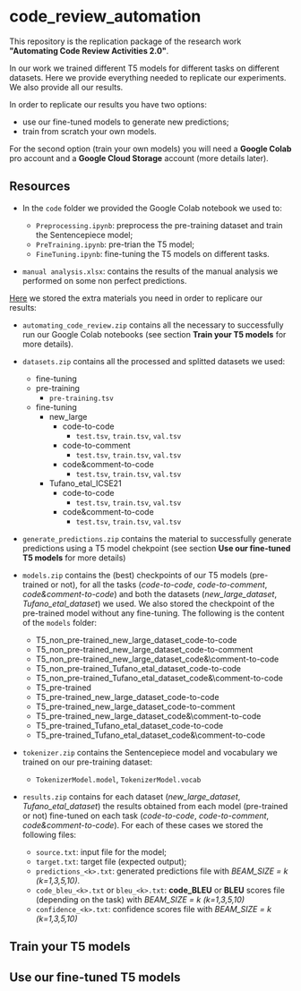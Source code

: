 # code_review_automation

This repository is the replication package of the research work **"Automating Code Review Activities 2.0"**.

In our work we trained different T5 models for different tasks on different datasets. Here we provide everything needed to replicate our experiments. We also provide all our results.

In order to replicate our results you have two options:
* use our fine-tuned models to generate new predictions;
* train from scratch your own models.

For the second option (train your own models) you will need a **Google Colab** pro account and a **Google Cloud Storage** account (more details later).

## Resources

* In the `code` folder we provided the Google Colab notebook we used to:
  * `Preprocessing.ipynb`: preprocess the pre-training dataset and train the Sentencepiece model;
  * `PreTraining.ipynb`: pre-trian the T5 model;
  * `FineTuning.ipynb`: fine-tuning the T5 models on different tasks.

* `manual analysis.xlsx`: contains the results of the manual analysis we performed on some non perfect predictions.

[Here](https://zenodo.org/record/5387856#.YTDrPZ4zZyo) we stored the extra materials you need in order to replicare our results:

* `automating_code_review.zip` contains all the necessary to successfully run our Google Colab notebooks (see section **Train your T5 models** for more details).

* `datasets.zip` contains all the processed and splitted datasets we used:
  * fine-tuning
  * pre-training 
    * `pre-training.tsv`
  * fine-tuning
    * new_large
      * code-to-code
        * `test.tsv`, `train.tsv`, `val.tsv`
      * code-to-comment
        * `test.tsv`, `train.tsv`, `val.tsv`
      * code&comment-to-code
        * `test.tsv`, `train.tsv`, `val.tsv`
    * Tufano_etal_ICSE21
      * code-to-code
        * `test.tsv`, `train.tsv`, `val.tsv`
      * code&comment-to-code
        * `test.tsv`, `train.tsv`, `val.tsv`

* `generate_predictions.zip` contains the material to successfully generate predictions using a T5 model chekpoint (see section **Use our fine-tuned T5 models** for more details)

* `models.zip` contains the (best) checkpoints of our T5 models (pre-trained or not), for all the tasks (_code-to-code_, _code-to-comment_, _code&comment-to-code_) and both the datasets (_new_large_dataset_, _Tufano_etal_dataset_) we used. We also stored the checkpoint of the pre-trained model without any fine-tuning. The following is the content of the `models` folder:
  * T5_non_pre-trained_new_large_dataset_code-to-code
  * T5_non_pre-trained_new_large_dataset_code-to-comment
  * T5_non_pre-trained_new_large_dataset_code&\comment-to-code
  * T5_non_pre-trained_Tufano_etal_dataset_code-to-code
  * T5_non_pre-trained_Tufano_etal_dataset_code&\comment-to-code
  * T5_pre-trained
  * T5_pre-trained_new_large_dataset_code-to-code
  * T5_pre-trained_new_large_dataset_code-to-comment
  * T5_pre-trained_new_large_dataset_code&\comment-to-code
  * T5_pre-trained_Tufano_etal_dataset_code-to-code
  * T5_pre-trained_Tufano_etal_dataset_code&\comment-to-code

* `tokenizer.zip` contains the Sentencepiece model and vocabulary we trained on our pre-training dataset:
  * `TokenizerModel.model`, `TokenizerModel.vocab`

* `results.zip` contains for each dataset (_new_large_dataset_, _Tufano_etal_dataset_) the results obtained from each model (pre-trained or not) fine-tuned on each task (_code-to-code_, _code-to-comment_, _code&comment-to-code_). For each of these cases we stored the following files:
  * `source.txt`: input file for the model;
  * `target.txt`: target file (expected output);
  * `predictions_<k>.txt`: generated predictions file with *BEAM_SIZE = k (k=1,3,5,10)*.
  * `code_bleu_<k>.txt` or `bleu_<k>.txt`: **code_BLEU** or **BLEU** scores file (depending on the task) with *BEAM_SIZE = k (k=1,3,5,10)*
  * `confidence_<k>.txt`: confidence scores file with *BEAM_SIZE = k (k=1,3,5,10)* 


## Train your T5 models

## Use our fine-tuned T5 models

